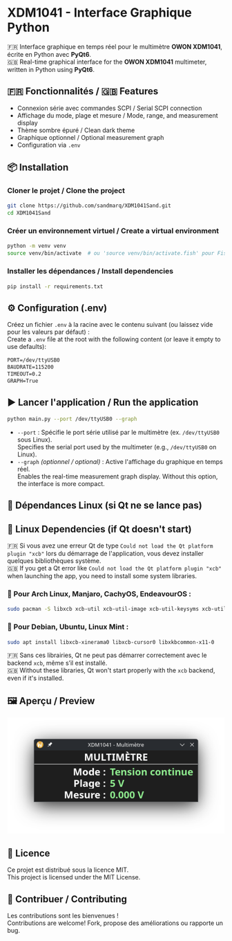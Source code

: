 # XDM1041 - Interface Graphique Python

🇫🇷 Interface graphique en temps réel pour le multimètre **OWON XDM1041**, écrite en Python avec **PyQt6**.  
🇬🇧 Real-time graphical interface for the **OWON XDM1041** multimeter, written in Python using **PyQt6**.

## 🇫🇷 Fonctionnalités / 🇬🇧 Features

- Connexion série avec commandes SCPI / Serial SCPI connection  
- Affichage du mode, plage et mesure / Mode, range, and measurement display  
- Thème sombre épuré / Clean dark theme  
- Graphique optionnel / Optional measurement graph  
- Configuration via `.env`

## 📦 Installation

### Cloner le projet / Clone the project

```bash
git clone https://github.com/sandmarq/XDM1041Sand.git
cd XDM1041Sand
```

### Créer un environnement virtuel / Create a virtual environment

```bash
python -m venv venv
source venv/bin/activate  # ou 'source venv/bin/activate.fish' pour Fish
```

### Installer les dépendances / Install dependencies

```bash
pip install -r requirements.txt
```

## ⚙️ Configuration (.env)

Créez un fichier `.env` à la racine avec le contenu suivant (ou laissez vide pour les valeurs par défaut) :  
Create a `.env` file at the root with the following content (or leave it empty to use defaults):

```env
PORT=/dev/ttyUSB0
BAUDRATE=115200
TIMEOUT=0.2
GRAPH=True
```

## ▶️ Lancer l'application / Run the application

```bash
python main.py --port /dev/ttyUSB0 --graph
```

- `--port` : Spécifie le port série utilisé par le multimètre (ex. `/dev/ttyUSB0` sous Linux).  
  Specifies the serial port used by the multimeter (e.g., `/dev/ttyUSB0` on Linux).  
- `--graph` *(optionnel / optional)* : Active l'affichage du graphique en temps réel.  
  Enables the real-time measurement graph display. Without this option, the interface is more compact.

## 🐧 Dépendances Linux (si Qt ne se lance pas)  
## 🐧 Linux Dependencies (if Qt doesn't start)

🇫🇷 Si vous avez une erreur Qt de type `Could not load the Qt platform plugin "xcb"` lors du démarrage de l'application, vous devez installer quelques bibliothèques système.  
🇬🇧 If you get a Qt error like `Could not load the Qt platform plugin "xcb"` when launching the app, you need to install some system libraries.

### 🔧 Pour Arch Linux, Manjaro, CachyOS, EndeavourOS :

```bash
sudo pacman -S libxcb xcb-util xcb-util-image xcb-util-keysyms xcb-util-renderutil xcb-util-wm libxkbcommon-x11 qt6-base xcb-util-cursor
```

### 🔧 Pour Debian, Ubuntu, Linux Mint :

```bash
sudo apt install libxcb-xinerama0 libxcb-cursor0 libxkbcommon-x11-0
```

🇫🇷 Sans ces librairies, Qt ne peut pas démarrer correctement avec le backend `xcb`, même s’il est installé.  
🇬🇧 Without these libraries, Qt won't start properly with the `xcb` backend, even if it's installed.

## 🖼️ Aperçu / Preview

![Capture](images/capture1.png)

## 📄 Licence

Ce projet est distribué sous la licence MIT.  
This project is licensed under the MIT License.

## 🤝 Contribuer / Contributing

Les contributions sont les bienvenues !  
Contributions are welcome! Fork, propose des améliorations ou rapporte un bug.